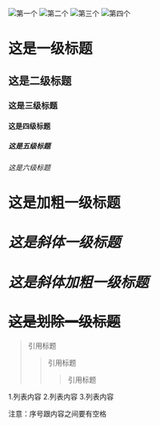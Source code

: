 ![第一个](http://mctbag.oss-cn-shanghai.aliyuncs.com/3.jpg "title")
![第二个](http://mctbag.oss-cn-shanghai.aliyuncs.com/4.jpg)
![第三个](http://mctbag.oss-cn-shanghai.aliyuncs.com/5.jpg)
![第四个](http://mctbag.oss-cn-shanghai.aliyuncs.com/6.jpg)
# 这是一级标题
## 这是二级标题
### 这是三级标题
#### 这是四级标题
##### 这是五级标题
###### 这是六级标题

# **这是加粗一级标题**
# *这是斜体一级标题*
# ***这是斜体加粗一级标题***
# ~~这是划除一级标题~~

> 引用标题
>> 引用标题
>>> 引用标题

1.列表内容
2.列表内容
3.列表内容

注意：序号跟内容之间要有空格

